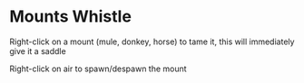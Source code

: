 # Mounts Whistle
Right-click on a mount (mule, donkey, horse) to tame it, this will immediately give it a saddle

Right-click on air to spawn/despawn the mount
